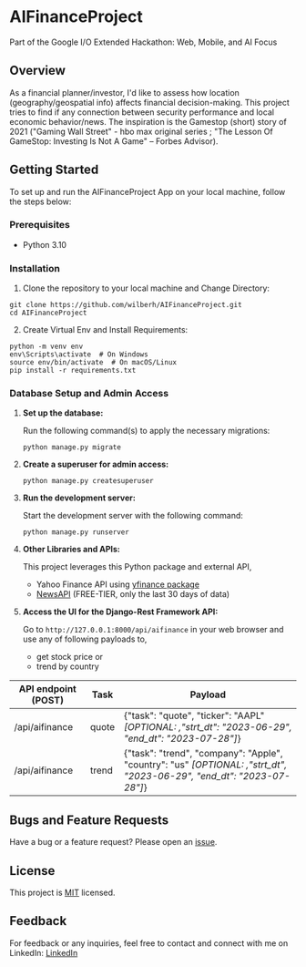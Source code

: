 # AIFinanceProject
Part of the Google I/O Extended Hackathon: Web, Mobile, and AI Focus

## Overview
As a financial planner/investor, I'd like to assess how location (geography/geospatial info) affects financial decision-making.  This project tries to find if any connection between security performance and local economic behavior/news.  The inspiration is the Gamestop (short) story of 2021 ("Gaming Wall Street" - hbo max original series ; "The Lesson Of GameStop: Investing Is Not A Game" – Forbes Advisor).


## Getting Started

To set up and run the AIFinanceProject App on your local machine, follow the steps below:

### Prerequisites

- Python 3.10

### Installation

1. Clone the repository to your local machine and Change Directory:

```
git clone https://github.com/wilberh/AIFinanceProject.git
cd AIFinanceProject
```
2. Create Virtual Env and Install Requirements:

```
python -m venv env
env\Scripts\activate  # On Windows
source env/bin/activate  # On macOS/Linux
pip install -r requirements.txt
```

### Database Setup and Admin Access

1. **Set up the database:**

   Run the following command(s) to apply the necessary migrations:

   ```
   python manage.py migrate
   ```

2. **Create a superuser for admin access:**

   ```
   python manage.py createsuperuser
   ```

3. **Run the development server:**

   Start the development server with the following command:

   ```
   python manage.py runserver
   ```

4. **Other Libraries and APIs:**

   This project leverages this Python package and external API,
   - Yahoo Finance API using [yfinance package](https://github.com/ranaroussi/yfinance)
   - [NewsAPI](https://newsapi.org/docs/endpoints/everything) (FREE-TIER, only the last 30 days of data)
   
5. **Access the UI for the Django-Rest Framework API:**

   Go to `http://127.0.0.1:8000/api/aifinance` in your web browser and use any of following payloads to,
   - get stock price or
   - trend by country

| API endpoint (POST)  |    Task       |    Payload   |
| -------------       | ------------- | ------------- |
| /api/aifinance      |    quote      | {"task": "quote", "ticker": "AAPL" *[OPTIONAL: ,"strt_dt": "2023-06-29", "end_dt": "2023-07-28"]*}             |
| /api/aifinance      |    trend      | {"task": "trend", "company": "Apple", "country": "us" *[OPTIONAL: ,"strt_dt", "2023-06-29", "end_dt": "2023-07-28"]*}  |

## Bugs and Feature Requests
Have a bug or a feature request? Please open an [issue](https://github.com/wilberh/AIFinanceProject/issues/new).

## License
This project is [MIT](https://github.com/your_username/your_repository/blob/master/LICENSE) licensed.

## Feedback
For feedback or any inquiries, feel free to contact and connect with me on LinkedIn:
[LinkedIn](https://www.linkedin.com/in/wilberhdez26/)

